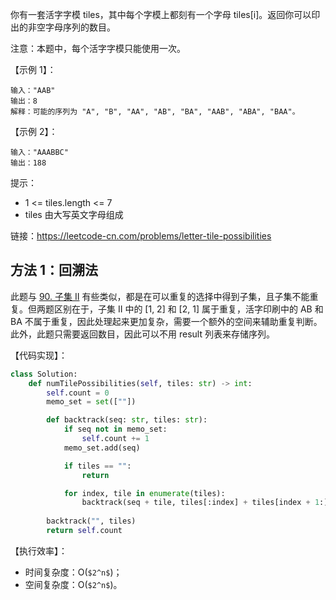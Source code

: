 你有一套活字字模 tiles，其中每个字模上都刻有一个字母 tiles[i]。返回你可以印出的非空字母序列的数目。

注意：本题中，每个活字字模只能使用一次。

【示例 1】：
```
输入："AAB"
输出：8
解释：可能的序列为 "A", "B", "AA", "AB", "BA", "AAB", "ABA", "BAA"。
```

【示例 2】：
```
输入："AAABBC"
输出：188
```

提示：
- 1 <= tiles.length <= 7
- tiles 由大写英文字母组成

链接：https://leetcode-cn.com/problems/letter-tile-possibilities

## 方法 1：回溯法
此题与 [90. 子集 II](https://leetcode-cn.com/problems/subsets-ii) 有些类似，都是在可以重复的选择中得到子集，且子集不能重复。但两题区别在于，子集 II 中的 [1, 2] 和 [2, 1] 属于重复，活字印刷中的 AB 和 BA 不属于重复，因此处理起来更加复杂，需要一个额外的空间来辅助重复判断。此外，此题只需要返回数目，因此可以不用 result 列表来存储序列。

【代码实现】：
```python
class Solution:
    def numTilePossibilities(self, tiles: str) -> int:
        self.count = 0
        memo_set = set([""])

        def backtrack(seq: str, tiles: str):
            if seq not in memo_set:
                self.count += 1
            memo_set.add(seq)

            if tiles == "":
                return

            for index, tile in enumerate(tiles):
                backtrack(seq + tile, tiles[:index] + tiles[index + 1:])
        
        backtrack("", tiles)
        return self.count
```

【执行效率】：
- 时间复杂度：O(`$2^n$`)；
- 空间复杂度：O(`$2^n$`)。
